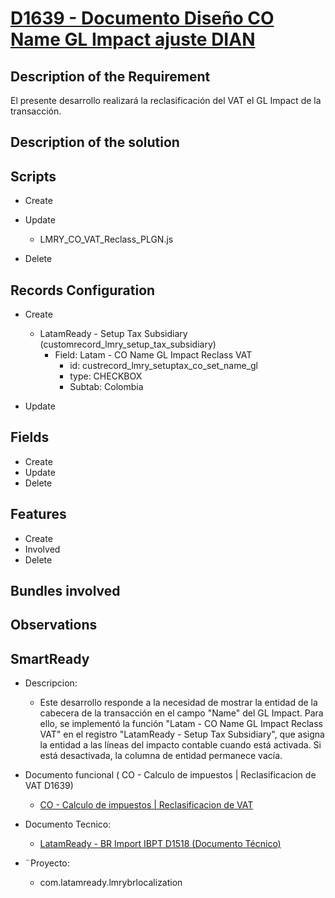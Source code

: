 # [D1639 - Documento Diseño CO Name GL Impact ajuste  DIAN](https://docs.google.com/document/d/1VgY94IcqjxbkoDOWSpe9WSMmMqTZOMSM1im8ALemxfM/edit)

## Description of the Requirement

El presente desarrollo realizará la reclasificación del VAT el GL Impact de la transacción.


## Description of the solution


## Scripts
+ Create

+ Update
    + LMRY_CO_VAT_Reclass_PLGN.js

+ Delete


## Records Configuration
+ Create
    + LatamReady - Setup Tax Subsidiary (customrecord_lmry_setup_tax_subsidiary)
        + Field: Latam - CO Name GL Impact Reclass VAT
            + id: custrecord_lmry_setuptax_co_set_name_gl
            + type: CHECKBOX
            + Subtab: Colombia


    
+ Update
    
## Fields
+ Create
+ Update 
+ Delete

## Features
+ Create
+ Involved
+ Delete

## Bundles involved


## Observations
 

## SmartReady

+ Descripcion:

    + Este desarrollo responde a la necesidad de mostrar la entidad de la cabecera de la transacción en el campo "Name" del GL Impact. Para ello, se implementó la función "Latam - CO Name GL Impact Reclass VAT" en el registro "LatamReady - Setup Tax Subsidiary", que asigna la entidad a las líneas del impacto contable cuando está activada. Si está desactivada, la columna de entidad permanece vacía.


+ Documento funcional ( CO - Calculo de impuestos | Reclasificacion de VAT D1639)

    + [CO - Calculo de impuestos | Reclasificacion de VAT](https://docs.google.com/presentation/d/17bQ78lTi3ho71-XOJuZ1c7vPSzz4U6naqaDVbm6nhN0/edit#slide=id.g2fff4e12215_1_0)

+ Documento Tecnico:

    + [LatamReady - BR Import IBPT D1518 (Documento Técnico) ](https://docs.google.com/document/d/1azwkTlh9vdHVBf0G26PsN9EPUuGweKfFR7adNtxajdI/edit)

+ ¨Proyecto:

    + com.latamready.lmrybrlocalization























